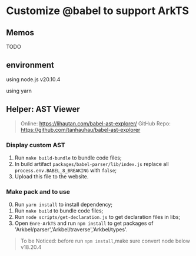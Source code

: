 # Customize @babel to support ArkTS

## Memos

TODO

## environment

using node.js v20.10.4

using yarn

## Helper: AST Viewer

> Online: https://lihautan.com/babel-ast-explorer/
> GitHub Repo: https://github.com/tanhauhau/babel-ast-explorer

### Display custom AST

1. Run `make build-bundle` to bundle code files;
2. In build artifact `packages/babel-parser/lib/index.js` replace all `process.env.BABEL_8_BREAKING` with `false`;
3. Upload this file to the website.

### Make pack and to use
0. Run `yarn install` to install dependency;
1. Run `make build` to bundle code files;
2. Run `node scripts/get-declaration.js` to get declaration files in libs;
3. Open `Enre-ArkTS` and run `npm install` to get packages of 'Arkbel/parser','Arkbel/traverse','Arkbel/types'.
>To be Noticed: before run `npm install`,make sure convert node below v18.20.4
